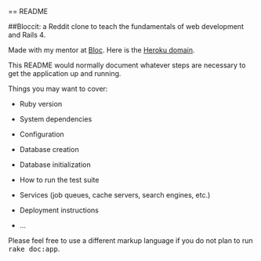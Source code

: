 == README

##Bloccit: a Reddit clone to teach the fundamentals of web development and Rails 4.

Made with my mentor at [Bloc](http://bloc.io).
Here is the [Heroku domain](kadarme-bloccit.herokuapp.com).

This README would normally document whatever steps are necessary to get the
application up and running.

Things you may want to cover:

* Ruby version

* System dependencies

* Configuration

* Database creation

* Database initialization

* How to run the test suite

* Services (job queues, cache servers, search engines, etc.)

* Deployment instructions

* ...


Please feel free to use a different markup language if you do not plan to run
<tt>rake doc:app</tt>.
